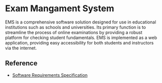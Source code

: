 
# Exam Mangament System

EMS is a comprehensive software solution designed for use in educational institutions such as schools and universities. Its primary function is to streamline the process of online examinations by providing a robust platform for checking student fundamentals. EMS is implemented as a web application, providing easy accessibility for both students and instructors via the internet.

## Reference

 - [Software Requirements Specification](https://docs.google.com/document/d/1TYvlQ2ztzUDvTLaoqZH1wVCphXB7TX7h/edit?usp=sharing&ouid=104632868067277154465&rtpof=true&sd=true)
 
